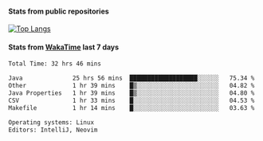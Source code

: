 #### Stats from public repositories

[![Top Langs](https://github-readme-stats.vercel.app/api/top-langs/?username=hyoghurt&layout=compact&exclude_repo=multiserver,docker_compose&langs_count=6)](https://github.com/anuraghazra/github-readme-stats)

#### Stats from [WakaTime](https://wakatime.com/@hyoghurt) last 7 days
<!--START_SECTION:waka-->

```txt
Total Time: 32 hrs 46 mins

Java              25 hrs 56 mins  ███████████████████░░░░░░   75.34 %
Other             1 hr 39 mins    █▒░░░░░░░░░░░░░░░░░░░░░░░   04.82 %
Java Properties   1 hr 39 mins    █▒░░░░░░░░░░░░░░░░░░░░░░░   04.80 %
CSV               1 hr 33 mins    █░░░░░░░░░░░░░░░░░░░░░░░░   04.53 %
Makefile          1 hr 14 mins    █░░░░░░░░░░░░░░░░░░░░░░░░   03.63 %

Operating systems: Linux
Editors: IntelliJ, Neovim
```

<!--END_SECTION:waka-->
